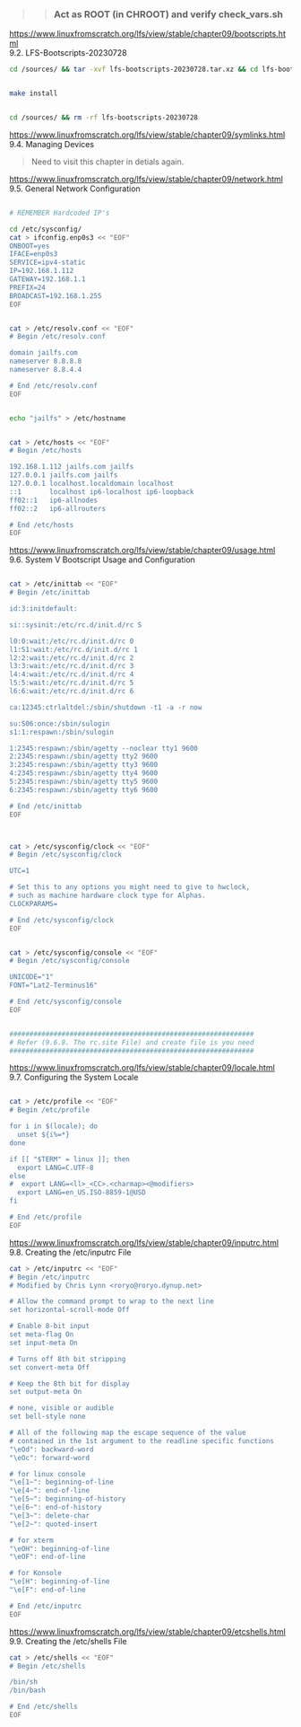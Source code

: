 >> ### Act as ROOT (in CHROOT) and verify check_vars.sh

https://www.linuxfromscratch.org/lfs/view/stable/chapter09/bootscripts.html  
9.2. LFS-Bootscripts-20230728  

```bash
cd /sources/ && tar -xvf lfs-bootscripts-20230728.tar.xz && cd lfs-bootscripts-20230728


make install


cd /sources/ && rm -rf lfs-bootscripts-20230728
```


https://www.linuxfromscratch.org/lfs/view/stable/chapter09/symlinks.html  
9.4. Managing Devices  

> Need to visit this chapter in detials again.  



https://www.linuxfromscratch.org/lfs/view/stable/chapter09/network.html  
9.5. General Network Configuration  

```bash

# REMEMBER Hardcoded IP's

cd /etc/sysconfig/
cat > ifconfig.enp0s3 << "EOF"
ONBOOT=yes
IFACE=enp0s3
SERVICE=ipv4-static
IP=192.168.1.112
GATEWAY=192.168.1.1
PREFIX=24
BROADCAST=192.168.1.255
EOF


cat > /etc/resolv.conf << "EOF"
# Begin /etc/resolv.conf

domain jailfs.com
nameserver 8.8.8.8
nameserver 8.8.4.4

# End /etc/resolv.conf
EOF


echo "jailfs" > /etc/hostname


cat > /etc/hosts << "EOF"
# Begin /etc/hosts

192.168.1.112 jailfs.com jailfs
127.0.0.1 jailfs.com jailfs
127.0.0.1 localhost.localdomain localhost
::1       localhost ip6-localhost ip6-loopback
ff02::1   ip6-allnodes
ff02::2   ip6-allrouters

# End /etc/hosts
EOF

```



https://www.linuxfromscratch.org/lfs/view/stable/chapter09/usage.html  
9.6. System V Bootscript Usage and Configuration  

```bash

cat > /etc/inittab << "EOF"
# Begin /etc/inittab

id:3:initdefault:

si::sysinit:/etc/rc.d/init.d/rc S

l0:0:wait:/etc/rc.d/init.d/rc 0
l1:S1:wait:/etc/rc.d/init.d/rc 1
l2:2:wait:/etc/rc.d/init.d/rc 2
l3:3:wait:/etc/rc.d/init.d/rc 3
l4:4:wait:/etc/rc.d/init.d/rc 4
l5:5:wait:/etc/rc.d/init.d/rc 5
l6:6:wait:/etc/rc.d/init.d/rc 6

ca:12345:ctrlaltdel:/sbin/shutdown -t1 -a -r now

su:S06:once:/sbin/sulogin
s1:1:respawn:/sbin/sulogin

1:2345:respawn:/sbin/agetty --noclear tty1 9600
2:2345:respawn:/sbin/agetty tty2 9600
3:2345:respawn:/sbin/agetty tty3 9600
4:2345:respawn:/sbin/agetty tty4 9600
5:2345:respawn:/sbin/agetty tty5 9600
6:2345:respawn:/sbin/agetty tty6 9600

# End /etc/inittab
EOF



cat > /etc/sysconfig/clock << "EOF"
# Begin /etc/sysconfig/clock

UTC=1

# Set this to any options you might need to give to hwclock,
# such as machine hardware clock type for Alphas.
CLOCKPARAMS=

# End /etc/sysconfig/clock
EOF


cat > /etc/sysconfig/console << "EOF"
# Begin /etc/sysconfig/console

UNICODE="1"
FONT="Lat2-Terminus16"

# End /etc/sysconfig/console
EOF


#############################################################
# Refer (9.6.8. The rc.site File) and create file is you need
#############################################################

```


https://www.linuxfromscratch.org/lfs/view/stable/chapter09/locale.html  
9.7. Configuring the System Locale  

```bash

cat > /etc/profile << "EOF"
# Begin /etc/profile

for i in $(locale); do
  unset ${i%=*}
done

if [[ "$TERM" = linux ]]; then
  export LANG=C.UTF-8
else
#  export LANG=<ll>_<CC>.<charmap><@modifiers>
  export LANG=en_US.ISO-8859-1@USD
fi

# End /etc/profile
EOF

```


https://www.linuxfromscratch.org/lfs/view/stable/chapter09/inputrc.html  
9.8. Creating the /etc/inputrc File  

```bash
cat > /etc/inputrc << "EOF"
# Begin /etc/inputrc
# Modified by Chris Lynn <roryo@roryo.dynup.net>

# Allow the command prompt to wrap to the next line
set horizontal-scroll-mode Off

# Enable 8-bit input
set meta-flag On
set input-meta On

# Turns off 8th bit stripping
set convert-meta Off

# Keep the 8th bit for display
set output-meta On

# none, visible or audible
set bell-style none

# All of the following map the escape sequence of the value
# contained in the 1st argument to the readline specific functions
"\eOd": backward-word
"\eOc": forward-word

# for linux console
"\e[1~": beginning-of-line
"\e[4~": end-of-line
"\e[5~": beginning-of-history
"\e[6~": end-of-history
"\e[3~": delete-char
"\e[2~": quoted-insert

# for xterm
"\eOH": beginning-of-line
"\eOF": end-of-line

# for Konsole
"\e[H": beginning-of-line
"\e[F": end-of-line

# End /etc/inputrc
EOF

```

https://www.linuxfromscratch.org/lfs/view/stable/chapter09/etcshells.html  
9.9. Creating the /etc/shells File  

```bash
cat > /etc/shells << "EOF"
# Begin /etc/shells

/bin/sh
/bin/bash

# End /etc/shells
EOF

```
